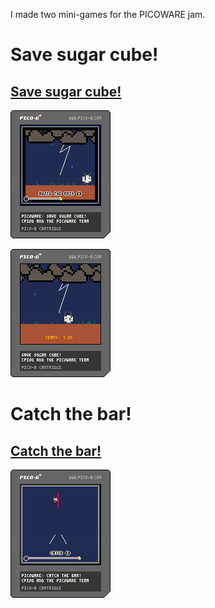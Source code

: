 I made two mini-games for the PICOWARE jam.

# Save sugar cube!

## [Save sugar cube!](https://cpiod.itch.io/picoware-save-sugar-cube)

![Cart picture](https://github.com/PFGimenez/picoware/blob/master/sugar_cube.p8.png)

![Cart picture](https://github.com/PFGimenez/picoware/blob/master/sugar_standalone.p8.png)

# Catch the bar!

## [Catch the bar!](https://cpiod.itch.io/picoware-catch-the-bar)

![Cart picture](https://github.com/PFGimenez/picoware/blob/master/catch.p8.png)
